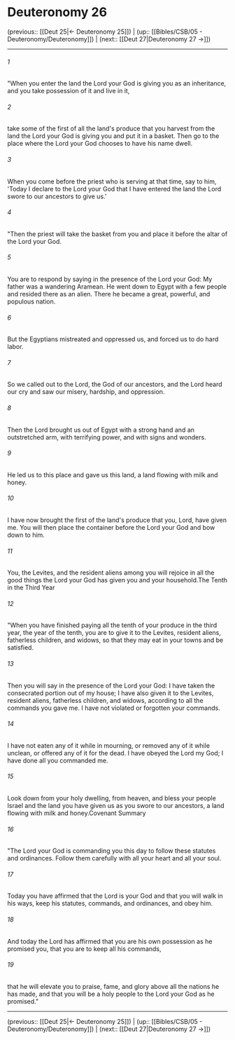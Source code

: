 # Deuteronomy 26

(previous:: [[Deut 25|← Deuteronomy 25]]) | (up:: [[Bibles/CSB/05 - Deuteronomy/Deuteronomy]]) | (next:: [[Deut 27|Deuteronomy 27 →]])

***


###### 1 
"When you enter the land the Lord your God is giving you as an inheritance, and you take possession of it and live in it, 

###### 2 
take some of the first of all the land's produce that you harvest from the land the Lord your God is giving you and put it in a basket. Then go to the place where the Lord your God chooses to have his name dwell. 

###### 3 
When you come before the priest who is serving at that time, say to him, 'Today I declare to the Lord your God that I have entered the land the Lord swore to our ancestors to give us.' 

###### 4 
"Then the priest will take the basket from you and place it before the altar of the Lord your God. 

###### 5 
You are to respond by saying in the presence of the Lord your God: My father was a wandering Aramean. He went down to Egypt with a few people and resided there as an alien. There he became a great, powerful, and populous nation. 

###### 6 
But the Egyptians mistreated and oppressed us, and forced us to do hard labor. 

###### 7 
So we called out to the Lord, the God of our ancestors, and the Lord heard our cry and saw our misery, hardship, and oppression. 

###### 8 
Then the Lord brought us out of Egypt with a strong hand and an outstretched arm, with terrifying power, and with signs and wonders. 

###### 9 
He led us to this place and gave us this land, a land flowing with milk and honey. 

###### 10 
I have now brought the first of the land's produce that you, Lord, have given me. You will then place the container before the Lord your God and bow down to him. 

###### 11 
You, the Levites, and the resident aliens among you will rejoice in all the good things the Lord your God has given you and your household.The Tenth in the Third Year 

###### 12 
"When you have finished paying all the tenth of your produce in the third year, the year of the tenth, you are to give it to the Levites, resident aliens, fatherless children, and widows, so that they may eat in your towns and be satisfied. 

###### 13 
Then you will say in the presence of the Lord your God: I have taken the consecrated portion out of my house; I have also given it to the Levites, resident aliens, fatherless children, and widows, according to all the commands you gave me. I have not violated or forgotten your commands. 

###### 14 
I have not eaten any of it while in mourning, or removed any of it while unclean, or offered any of it for the dead. I have obeyed the Lord my God; I have done all you commanded me. 

###### 15 
Look down from your holy dwelling, from heaven, and bless your people Israel and the land you have given us as you swore to our ancestors, a land flowing with milk and honey.Covenant Summary 

###### 16 
"The Lord your God is commanding you this day to follow these statutes and ordinances. Follow them carefully with all your heart and all your soul. 

###### 17 
Today you have affirmed that the Lord is your God and that you will walk in his ways, keep his statutes, commands, and ordinances, and obey him. 

###### 18 
And today the Lord has affirmed that you are his own possession as he promised you, that you are to keep all his commands, 

###### 19 
that he will elevate you to praise, fame, and glory above all the nations he has made, and that you will be a holy people to the Lord your God as he promised."

***

(previous:: [[Deut 25|← Deuteronomy 25]]) | (up:: [[Bibles/CSB/05 - Deuteronomy/Deuteronomy]]) | (next:: [[Deut 27|Deuteronomy 27 →]])
